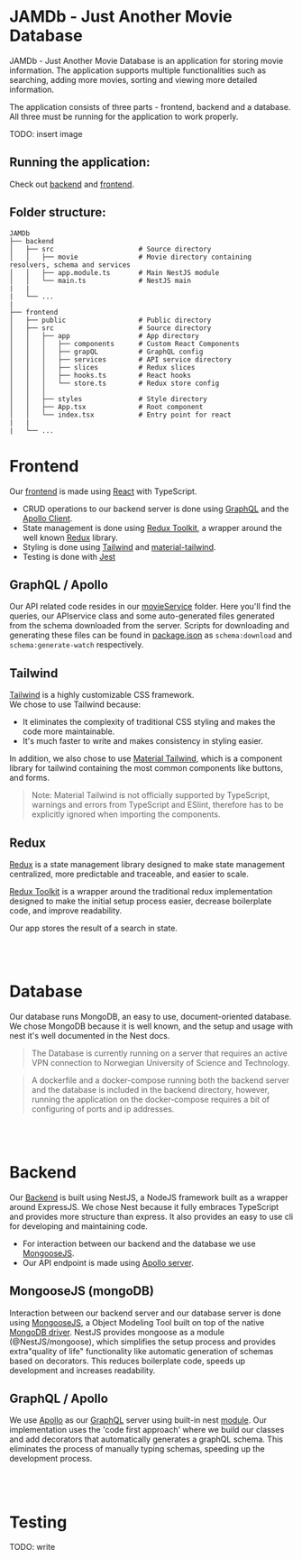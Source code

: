 # JAMDb - Just Another Movie Database

JAMDb - Just Another Movie Database is an application for storing movie information. The application supports multiple functionalities such as searching, adding more movies, sorting and viewing more detailed information.

The application consists of three parts - frontend, backend and a database.
All three must be running for the application to work properly.

TODO: insert image

## Running the application:

Check out [backend](backend/) and [frontend](frontend/).

## Folder structure:

    JAMDb
    ├── backend
    │   ├── src                     # Source directory
    │   │   ├── movie               # Movie directory containing resolvers, schema and services
    │   │   ├── app.module.ts       # Main NestJS module
    │   │   └── main.ts             # NestJS main
    |   |
    |   └── ...
    |
    ├── frontend
    │   ├── public                  # Public directory
    │   ├── src                     # Source directory
    │   │   ├── app                 # App directory
    │   │   │   ├── components      # Custom React Components
    │   │   │   ├── grapQL          # GraphQL config
    │   │   │   ├── services        # API service directory
    │   │   │   ├── slices          # Redux slices
    │   │   │   ├── hooks.ts        # React hooks
    │   │   │   └── store.ts        # Redux store config
    │   │   │
    │   │   ├── styles              # Style directory
    │   │   ├── App.tsx             # Root component
    │   │   └── index.tsx           # Entry point for react
    |   |
    |   └── ...

# Frontend

Our [frontend](frontend/) is made using [React](https://reactjs.org/) with TypeScript.

- CRUD operations to our backend server is done using [GraphQL](https://graphql.org/) and the [Apollo Client](https://github.com/apollographql/apollo-client).
- State management is done using [Redux Toolkit](https://redux-toolkit.js.org/), a wrapper around the well known [Redux](https://redux.js.org/) library.
- Styling is done using [Tailwind](https://tailwindcss.com/) and [material-tailwind](https://material-tailwind.com/).
- Testing is done with [Jest](https://jestjs.io/)

## GraphQL / Apollo

Our API related code resides in our [movieService](frontend/src/app/services/movieService) folder. Here you'll find the queries, our APIservice class and some auto-generated files generated from the schema downloaded from the server. Scripts for downloading and generating these files can be found in [package.json](frontend/package.json) as `schema:download` and `schema:generate-watch` respectively.

## Tailwind

[Tailwind](https://tailwindcss.com/) is a highly customizable CSS framework. \
We chose to use Tailwind because:

- It eliminates the complexity of traditional CSS styling and makes the code more maintainable.
- It's much faster to write and makes consistency in styling easier.

In addition, we also chose to use [Material Tailwind](https://material-tailwind.com/documentation/quick-start), which is a component library for tailwind containing the most common components like buttons, and forms.

> Note: Material Tailwind is not officially supported by TypeScript, warnings and errors from TypeScript and ESlint, therefore has to be explicitly ignored when importing the components.

## Redux

[Redux](https://redux.js.org/) is a state management library designed to make state management centralized, more predictable and traceable, and easier to scale.

[Redux Toolkit](https://redux-toolkit.js.org/) is a wrapper around the traditional redux implementation designed to make the initial setup process easier, decrease boilerplate code, and improve readability.

Our app stores the result of a search in state.

<br/><br/>

# Database

Our database runs MongoDB, an easy to use, document-oriented database. We chose MongoDB because it is well known, and the setup and usage with nest it's well documented in the Nest docs.

> The Database is currently running on a server that requires an active VPN connection to Norwegian University of Science and Technology.

> A dockerfile and a docker-compose running both the backend server and the database is included in the backend directory, however, running the application on the docker-compose requires a bit of configuring of ports and ip addresses.

<br/><br/>

# Backend

Our [Backend](backend/) is built using NestJS, a NodeJS framework built as a wrapper around ExpressJS. We chose Nest because it fully embraces TypeScript and provides more structure than express. It also provides an easy to use cli for developing and maintaining code.

- For interaction between our backend and the database we use [MongooseJS](https://mongoosejs.com/).
- Our API endpoint is made using [Apollo server](https://www.apollographql.com/docs/apollo-server/).

## MongooseJS (mongoDB)

Interaction between our backend server and our database server is done using [MongooseJS](https://mongoosejs.com/), a Object Modeling Tool built on top of the native [MongoDB driver](https://www.npmjs.com/package/mongodb). NestJS provides mongoose as a module (@NestJS/mongoose), which simplifies the setup process and provides extra"quality of life" functionality like automatic generation of schemas based on decorators. This reduces boilerplate code, speeds up development and increases readability.

## GraphQL / Apollo

We use [Apollo](https://www.apollographql.com/docs/apollo-server/) as our [GraphQL](https://graphql.org/) server using built-in nest [module](https://docs.nestjs.com/graphql/quick-start). Our implementation uses the 'code first approach' where we build our classes and add decorators that automatically generates a graphQL schema. This eliminates the process of manually typing schemas, speeding up the development process.

<br/><br/>

# Testing

TODO: write
